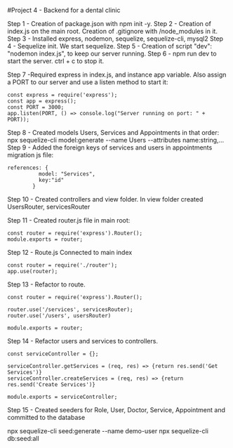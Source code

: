 #Project 4 - Backend for a dental clinic

Step 1 - Creation of package.json with npm init -y.
Step 2 - Creation of index.js on the main root. Creation of .gitignore with /node_modules in it.
Step 3 - Installed express, nodemon, sequelize, sequelize-cli, mysql2
Step 4 - Sequelize init. We start sequelize.
Step 5 - Creation of script "dev": "nodemon index.js", to keep our server running.
Step 6 - npm run dev to start the server. ctrl + c to stop it. 


Step 7 -Required express in index.js, and instance app variable. Also assign a PORT to our server and use a listen method to start it:

```
const express = require('express');
const app = express();
const PORT = 3000;
app.listen(PORT, () => console.log("Server running on port: " + PORT));
```
Step 8 - Created models Users, Services and Appointments in that order:
npx sequelize-cli model:generate --name Users --attributes name:string,...
Step 9 - Added the foreign keys of services and users in appointments migration js file:
```
references: {
          model: "Services",
          key:"id"
        }
```

Step 10 - Created controllers and view folder.
In view folder created UsersRouter, servicesRouter

Step 11 - Created router.js file in main root:
```
const router = require('express').Router();
module.exports = router;
```

Step 12 - Route.js Connected to main index 
```
const router = require('./router'); 
app.use(router);
```

Step 13 - Refactor to route. 
```
const router = require('express').Router();

router.use('/services', servicesRouter);
router.use('/users', usersRouter)

module.exports = router;
```
Step 14 - Refactor users and services to controllers.
```
const serviceController = {};

serviceController.getServices = (req, res) => {return res.send('Get Services')}
serviceController.createServices = (req, res) => {return res.send('Create Services')}

module.exports = serviceController;
```
Step 15 - Created seeders for Role, User, Doctor, Service, Appointment and committed to the database

npx sequelize-cli seed:generate --name demo-user
npx sequelize-cli db:seed:all




